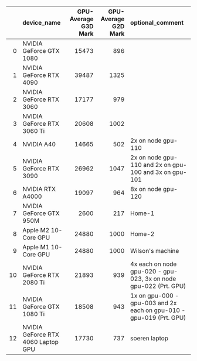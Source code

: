 |    | device_name                        | GPU-Average G3D Mark | GPU-Average G2D Mark | optional_comment                                                     |
|---:|:-----------------------------------|---------------------:|---------------------:|:---------------------------------------------------------------------|
|  0 | NVIDIA GeForce GTX 1080            |                15473 |                  896 |                                                                      |
|  1 | NVIDIA GeForce RTX 4090            |                39487 |                 1325 |                                                                      |
|  2 | NVIDIA GeForce RTX 3060            |                17177 |                  979 |                                                                      |
|  3 | NVIDIA GeForce RTX 3060 Ti         |                20608 |                 1002 |                                                                      |
|  4 | NVIDIA A40                         |                14665 |                  502 | 2x on node gpu-110                                                   |
|  5 | NVIDIA GeForce RTX 3090            |                26962 |                 1047 | 2x on node gpu-110 and 2x on gpu-100 and 3x on gpu-101               |
|  6 | NVIDIA RTX A4000                   |                19097 |                  964 | 8x on node gpu-120                                                   |
|  7 | NVIDIA GeForce GTX 950M            |                 2600 |                  217 | Home-1                                                               |
|  8 | Apple M2 10-Core GPU               |                24880 |                 1000 | Home-2                                                               |
|  9 | Apple M1 10-Core GPU               |                24880 |                 1000 | Wilson's machine                                                     |
| 10 | NVIDIA GeForce RTX 2080 Ti         |                21893 |                  939 | 4x each on node gpu-020 - gpu-023, 3x on node gpu-022 (Prt. GPU)     |
| 11 | NVIDIA GeForce GTX 1080 Ti         |                18508 |                  943 | 1x on gpu-000 - gpu-003 and 2x each on gpu-010 - gpu-019  (Prt. GPU) |
| 12 | NVIDIA GeForce RTX 4060 Laptop GPU |                17730 |                  737 | soeren laptop                                                        |